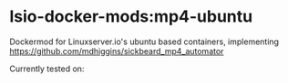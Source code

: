 # lsio-docker-mods:mp4-ubuntu

Dockermod for Linuxserver.io's ubuntu based containers, implementing https://github.com/mdhiggins/sickbeard_mp4_automator

Currently tested on: 